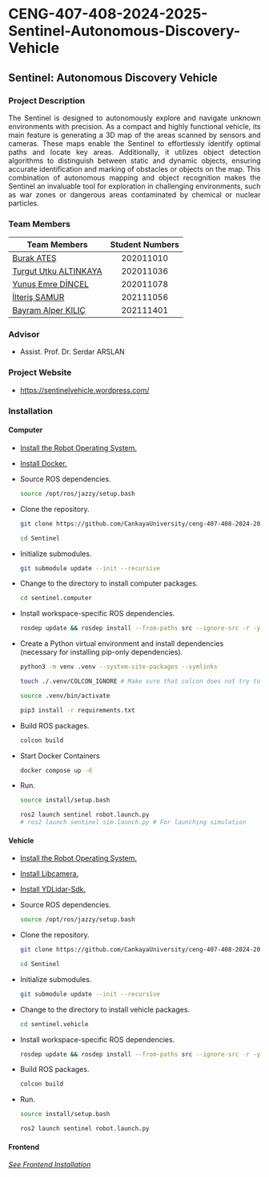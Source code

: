 # CENG-407-408-2024-2025-Sentinel-Autonomous-Discovery-Vehicle

## Sentinel: Autonomous Discovery Vehicle

### Project Description

<div align="justify">
The Sentinel is designed to autonomously explore and navigate unknown environments with precision. As a compact and highly functional vehicle, its main feature is generating a 3D map of the areas scanned by sensors and cameras. These maps enable the Sentinel to effortlessly identify optimal paths and locate key areas. Additionally, it utilizes object detection algorithms to distinguish between static and dynamic objects, ensuring accurate identification and marking of obstacles or objects on the map. This combination of autonomous mapping and object recognition makes the Sentinel an invaluable tool for exploration in challenging environments, such as war zones or dangerous areas contaminated by chemical or nuclear particles.
</div>

### Team Members

| Team Members                                             | Student Numbers |
| -------------------------------------------------------- | :-------------: |
| [Burak ATEŞ ](https://github.com/AtesBurak1)             |    202011010    |
| [Turgut Utku ALTINKAYA](https://github.com/UtkuAltnkaya) |    202011036    |
| [Yunus Emre DİNÇEL](https://github.com/yunusemredincell) |    202011078    |
| [İlteriş SAMUR](https://github.com/ilterissamur)         |    202111056    |
| [Bayram Alper KILIÇ](https://github.com/alperrkilic)     |    202111401    |

### Advisor

- Assist. Prof. Dr. Serdar ARSLAN

### Project Website

- https://sentinelvehicle.wordpress.com/

### Installation

#### Computer

- <a href="https://docs.ros.org/en/jazzy/Installation.html">Install the Robot Operating System.</a>

- <a href="https://docs.docker.com/get-started/get-docker/">Install Docker.</a>

- Source ROS dependencies.

  ```bash
  source /opt/ros/jazzy/setup.bash
  ```

- Clone the repository.

  ```bash
  git clone https://github.com/CankayaUniversity/ceng-407-408-2024-2025-Sentinel-Autonomous-Discovery-Vehicle.git Sentinel

  cd Sentinel
  ```

- Initialize submodules.

  ```bash
  git submodule update --init --recursive
  ```

- Change to the directory to install computer packages.

  ```bash
  cd sentinel.computer
  ```

- Install workspace-specific ROS dependencies.

  ```bash
  rosdep update && rosdep install --from-paths src --ignore-src -r -y
  ```

- Create a Python virtual environment and install dependencies (necessary for installing pip-only dependencies).

  ```bash
  python3 -m venv .venv --system-site-packages --symlinks

  touch ./.venv/COLCON_IGNORE # Make sure that colcon does not try to build the venv

  source .venv/bin/activate

  pip3 install -r requirements.txt
  ```

- Build ROS packages.

  ```bash
  colcon build
  ```

- Start Docker Containers

  ```bash
  docker compose up -d
  ```

- Run.

  ```bash
  source install/setup.bash

  ros2 launch sentinel robot.launch.py
  # ros2 launch sentinel sim.launch.py # For launching simulation
  ```

#### Vehicle

- <a href="https://docs.ros.org/en/jazzy/Installation.html">Install the Robot Operating System.</a>

- <a href="https://github.com/raspberrypi/libcamera?tab=readme-ov-file#getting-started">Install Libcamera.</a>

- <a href="https://github.com/YDLIDAR/YDLidar-SDK?tab=readme-ov-file#installation">Install YDLidar-Sdk.</a>

- Source ROS dependencies.

  ```bash
  source /opt/ros/jazzy/setup.bash
  ```

- Clone the repository.

  ```bash
  git clone https://github.com/CankayaUniversity/ceng-407-408-2024-2025-Sentinel-Autonomous-Discovery-Vehicle.git Sentinel

  cd Sentinel
  ```

- Initialize submodules.

  ```bash
  git submodule update --init --recursive
  ```

- Change to the directory to install vehicle packages.

  ```bash
  cd sentinel.vehicle
  ```

- Install workspace-specific ROS dependencies.

  ```bash
  rosdep update && rosdep install --from-paths src --ignore-src -r -y
  ```

- Build ROS packages.

  ```bash
  colcon build
  ```

- Run.

  ```bash
  source install/setup.bash

  ros2 launch sentinel robot.launch.py
  ```

#### Frontend

<i><a href="https://github.com/CankayaUniversity/ceng-407-408-2024-2025-Sentinel-Autonomous-Discovery-Vehicle/tree/sentinel-frontend">See Frontend Installation</a></i>
